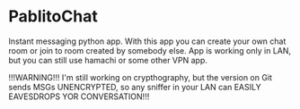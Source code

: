 # PablitoChat
Instant messaging python app. With this app you can create your own chat room or join to room created by somebody else.
App is working only in LAN, but you can still use hamachi or some other VPN app.

!!!WARNING!!! I'm still working on crypthography, but the version on Git sends MSGs UNENCRYPTED, so any sniffer in your LAN can EASILY EAVESDROPS YOR CONVERSATION!!!
